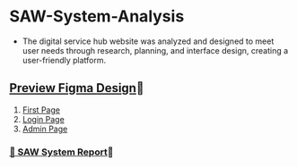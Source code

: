 # SAW-System-Analysis
- The digital service hub website was analyzed and designed to meet user needs through research, planning, and interface design, creating a user-friendly platform.
## [Preview Figma Design](https://shorturl.at/5ryDk)🔗
1. [First Page](img/preview1.png)
2. [Login Page](img/preview2.png)
3. [Admin Page](img/preview3.png)

### [📑 SAW System Report](SAW_Report.pdf)🔗
